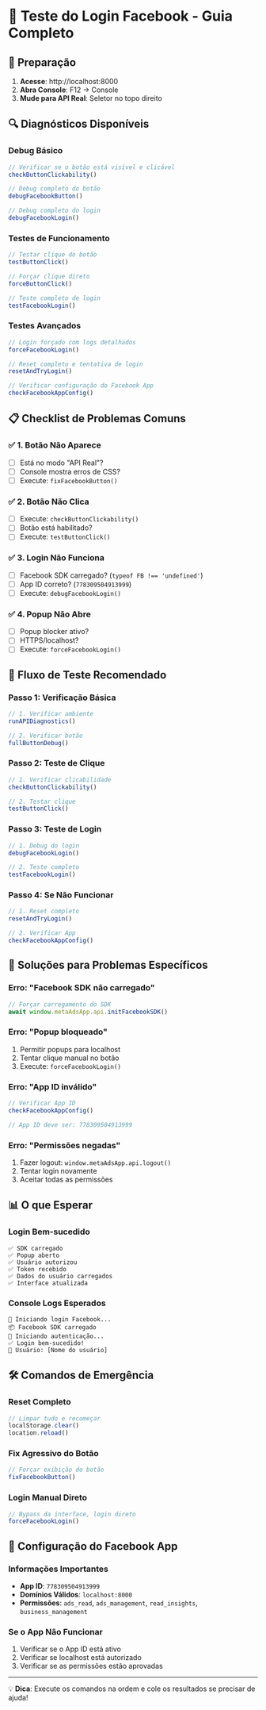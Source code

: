 # 🔑 Teste do Login Facebook - Guia Completo

## 🚀 Preparação

1. **Acesse**: http://localhost:8000
2. **Abra Console**: F12 → Console
3. **Mude para API Real**: Seletor no topo direito

## 🔍 Diagnósticos Disponíveis

### **Debug Básico**
```javascript
// Verificar se o botão está visível e clicável
checkButtonClickability()

// Debug completo do botão
debugFacebookButton()

// Debug completo do login
debugFacebookLogin()
```

### **Testes de Funcionamento**
```javascript
// Testar clique do botão
testButtonClick()

// Forçar clique direto
forceButtonClick()

// Teste completo de login
testFacebookLogin()
```

### **Testes Avançados**
```javascript
// Login forçado com logs detalhados
forceFacebookLogin()

// Reset completo e tentativa de login
resetAndTryLogin()

// Verificar configuração do Facebook App
checkFacebookAppConfig()
```

## 📋 Checklist de Problemas Comuns

### ✅ **1. Botão Não Aparece**
- [ ] Está no modo "API Real"?
- [ ] Console mostra erros de CSS?
- [ ] Execute: `fixFacebookButton()`

### ✅ **2. Botão Não Clica**
- [ ] Execute: `checkButtonClickability()`
- [ ] Botão está habilitado?
- [ ] Execute: `testButtonClick()`

### ✅ **3. Login Não Funciona**
- [ ] Facebook SDK carregado? (`typeof FB !== 'undefined'`)
- [ ] App ID correto? (`778309504913999`)
- [ ] Execute: `debugFacebookLogin()`

### ✅ **4. Popup Não Abre**
- [ ] Popup blocker ativo?
- [ ] HTTPS/localhost?
- [ ] Execute: `forceFacebookLogin()`

## 🎯 Fluxo de Teste Recomendado

### **Passo 1: Verificação Básica**
```javascript
// 1. Verificar ambiente
runAPIDiagnostics()

// 2. Verificar botão
fullButtonDebug()
```

### **Passo 2: Teste de Clique**
```javascript
// 1. Verificar clicabilidade
checkButtonClickability()

// 2. Testar clique
testButtonClick()
```

### **Passo 3: Teste de Login**
```javascript
// 1. Debug do login
debugFacebookLogin()

// 2. Teste completo
testFacebookLogin()
```

### **Passo 4: Se Não Funcionar**
```javascript
// 1. Reset completo
resetAndTryLogin()

// 2. Verificar App
checkFacebookAppConfig()
```

## 🚨 Soluções para Problemas Específicos

### **Erro: "Facebook SDK não carregado"**
```javascript
// Forçar carregamento do SDK
await window.metaAdsApp.api.initFacebookSDK()
```

### **Erro: "Popup bloqueado"**
1. Permitir popups para localhost
2. Tentar clique manual no botão
3. Execute: `forceFacebookLogin()`

### **Erro: "App ID inválido"**
```javascript
// Verificar App ID
checkFacebookAppConfig()

// App ID deve ser: 778309504913999
```

### **Erro: "Permissões negadas"**
1. Fazer logout: `window.metaAdsApp.api.logout()`
2. Tentar login novamente
3. Aceitar todas as permissões

## 📊 O que Esperar

### **Login Bem-sucedido**
```
✅ SDK carregado
✅ Popup aberto
✅ Usuário autorizou
✅ Token recebido
✅ Dados do usuário carregados
✅ Interface atualizada
```

### **Console Logs Esperados**
```
🔗 Iniciando login Facebook...
📦 Facebook SDK carregado
🔑 Iniciando autenticação...
✅ Login bem-sucedido!
👤 Usuário: [Nome do usuário]
```

## 🛠️ Comandos de Emergência

### **Reset Completo**
```javascript
// Limpar tudo e recomeçar
localStorage.clear()
location.reload()
```

### **Fix Agressivo do Botão**
```javascript
// Forçar exibição do botão
fixFacebookButton()
```

### **Login Manual Direto**
```javascript
// Bypass da interface, login direto
forceFacebookLogin()
```

## 📱 Configuração do Facebook App

### **Informações Importantes**
- **App ID**: `778309504913999`
- **Domínios Válidos**: `localhost:8000`
- **Permissões**: `ads_read`, `ads_management`, `read_insights`, `business_management`

### **Se o App Não Funcionar**
1. Verificar se o App ID está ativo
2. Verificar se localhost está autorizado
3. Verificar se as permissões estão aprovadas

---

💡 **Dica**: Execute os comandos na ordem e cole os resultados se precisar de ajuda!